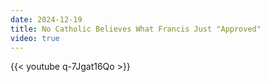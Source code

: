 ```yaml
---
date: 2024-12-19
title: No Catholic Believes What Francis Just "Approved"
video: true
---
```



{{< youtube q-7Jgat16Qo >}}
